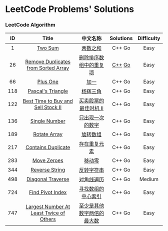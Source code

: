 # LeetCode Problems' Solutions

### LeetCode Algorithm
| ID | Title | 中文名称 | Solutions | Difficulty |
| :------: | :------: | :------: | :------: | :------: |
| 1 | [Two Sum](https://leetcode.com/problems/two-sum/) | [两数之和](https://leetcode-cn.com/problems/two-sum/) | C++ Go | Easy |
| 26 | [Remove Duplicates from Sorted Array](https://leetcode.com/problems/remove-duplicates-from-sorted-array/) | [删除排序数组中的重复项](https://leetcode-cn.com/problems/remove-duplicates-from-sorted-array/description/) | [C++](https://github.com/SpiffyEight77/LeetCode/blob/master/Algorithm/Remove%20Duplicates%20from%20Sorted%20Array/Remove%20Duplicates%20from%20Sorted%20Array.cpp) [Go](https://github.com/SpiffyEight77/LeetCode/tree/master/Algorithm/Remove%20Duplicates%20from%20Sorted%20Array) | Easy |
| 66 | [Plus One](https://leetcode.com/problems/plus-one/description/) | [加一](https://leetcode-cn.com/problems/plus-one/description/) | C++ Go | Easy |
| 118 | [Pascal's Triangle](https://leetcode.com/problems/pascals-triangle/description/) | [杨辉三角](https://leetcode-cn.com/problems/pascals-triangle/) | C++ Go | Easy |
| 122 | [Best Time to Buy and Sell Stock II](https://leetcode.com/problems/best-time-to-buy-and-sell-stock-ii/) | [买卖股票的最佳时机 II](https://leetcode-cn.com/problems/best-time-to-buy-and-sell-stock-ii/) | C++ Go | Easy |
| 136 | [Single Number](https://leetcode.com/problems/single-number/) | [只出现一次的数字](https://leetcode-cn.com/problems/single-number/) | C++ Go | Easy |
| 189 | [Rotate Array](https://leetcode.com/problems/rotate-array/) | [旋转数组](https://leetcode-cn.com/problems/rotate-array/) | C++ Go | Easy |
| 217 | [Contains Duplicate](https://leetcode.com/problems/contains-duplicate/) | [存在重复元素](https://leetcode-cn.com/problems/contains-duplicate/) | C++ Go | Easy |
| 283 | [Move Zeroes](https://leetcode.com/problems/move-zeroes/) | [移动零](https://leetcode-cn.com/problems/move-zeroes/) | C++ Go | Easy |
| 344 | [Reverse String](https://leetcode.com/problems/reverse-string/) | [反转字符串](https://leetcode-cn.com/problems/reverse-string/) | C++ Go | Easy |
| 498 | [Diagonal Traverse](https://leetcode.com/problems/diagonal-traverse/) | [对角线遍历](https://leetcode-cn.com/problems/diagonal-traverse/) | C++ Go | Medium |
| 724 | [Find Pivot Index](https://leetcode.com/problems/find-pivot-index/description/) | [寻找数组的中心索引](https://leetcode-cn.com/problems/find-pivot-index/description/) | C++ Go | Easy |
| 747 | [Largest Number At Least Twice of Others](https://leetcode.com/problems/largest-number-at-least-twice-of-others/) | [至少是其他数字两倍的最大数](https://leetcode-cn.com/problems/largest-number-at-least-twice-of-others/) | C++ Go | Easy |

